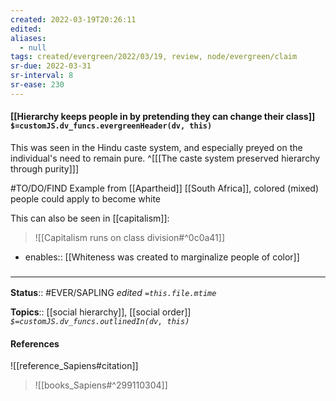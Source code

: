 ```yaml
---
created: 2022-03-19T20:26:11 
edited: 
aliases:
  - null
tags: created/evergreen/2022/03/19, review, node/evergreen/claim
sr-due: 2022-03-31
sr-interval: 8
sr-ease: 230
---
```


#### [[Hierarchy keeps people in by pretending they can change their class]] `$=customJS.dv_funcs.evergreenHeader(dv, this)`

This was seen in the Hindu caste system, and especially preyed on the individual's need to remain pure.
^[[[The caste system preserved hierarchy through purity]]]

#TO/DO/FIND Example from [[Apartheid]] [[South Africa]], colored (mixed) people could apply to become white

This can also be seen in [[capitalism]]:
> ![[Capitalism runs on class division#^0c0a41]]

- enables:: [[Whiteness was created to marginalize people of color]]

### <hr class="footnote"/>

**Status**:: #EVER/SAPLING 
*edited `=this.file.mtime`*

**Topics**:: [[social hierarchy]], [[social order]]
*`$=customJS.dv_funcs.outlinedIn(dv, this)`*

#### References

![[reference_Sapiens#citation]]

> ![[books_Sapiens#^299110304]]
